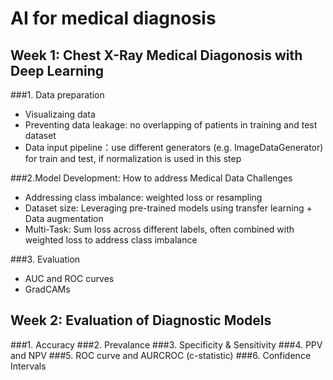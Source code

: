 # AI for medical diagnosis

## Week 1: Chest X-Ray Medical Diagonosis with Deep Learning
  ###1. Data preparation
  - Visualizaing data
  - Preventing data leakage: no overlapping of patients in training and test dataset
  - Data input pipeline：use different generators (e.g. ImageDataGenerator) for train and test, if normalization is used in this step 
  
  ###2.Model Development: How to address Medical Data Challenges
  - Addressing class imbalance: weighted loss or resampling
  - Dataset size: Leveraging pre-trained models using transfer learning + Data augmentation
  - Multi-Task: Sum loss across different labels, often combined with weighted loss to address class imbalance
  
  ###3. Evaluation
  - AUC and ROC curves
  - GradCAMs

## Week 2: Evaluation of Diagnostic Models
  ###1. Accuracy
  ###2. Prevalance
  ###3. Specificity & Sensitivity
  ###4. PPV and NPV
  ###5. ROC curve and AURCROC (c-statistic)
  ###6. Confidence Intervals
  
